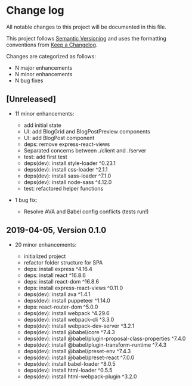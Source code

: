 # Change log

All notable changes to this project will be documented in this file.

This project follows [Semantic Versioning](http://semver.org/) and uses the formatting conventions from [Keep a Changelog](http://keepachangelog.com).

Changes are categorized as follows:

* N major enhancements
* N minor enhancements
* N bug fixes

## [Unreleased]

* 11 minor enhancements:

  * add initial state
  * UI: add BlogGrid and BlogPostPreview components
  * UI: add BlogPost component
  * deps: remove express-react-views
  * Separated concerns between ./client and ./server
  * test: add first test
  * deps(dev): install style-loader ^0.23.1
  * deps(dev): install css-loader ^2.1.1
  * deps(dev): install sass-loader ^7.1.0
  * deps(dev): install node-sass ^4.12.0
  * test: refactored helper functions

* 1 bug fix:

  * Resolve AVA and Babel config conflicts (tests run!)

## 2019-04-05, Version 0.1.0

* 20 minor enhancements:

  * initialized project
  * refactor folder structure for SPA
  * deps: install express ^4.16.4
  * deps: install react ^16.8.6
  * deps: install react-dom ^16.8.6
  * deps: install express-react-views ^0.11.0
  * deps(dev): install ava ^1.4.1
  * deps(dev): install puppeteer ^1.14.0  
  * deps: react-router-dom ^5.0.0
  * deps(dev): install webpack ^4.29.6
  * deps(dev): install webpack-cli ^3.3.0
  * deps(dev): install webpack-dev-server ^3.2.1
  * deps(dev): install @babel/core ^7.4.3
  * deps(dev): install @babel/plugin-proposal-class-properties ^7.4.0
  * deps(dev): install @babel/plugin-transform-runtime ^7.4.3
  * deps(dev): install @babel/preset-env ^7.4.3
  * deps(dev): install @babel/preset-react ^7.0.0
  * deps(dev): install babel-loader ^8.0.5
  * deps(dev): install html-loader ^0.5.5
  * deps(dev): install html-webpack-plugin ^3.2.0
